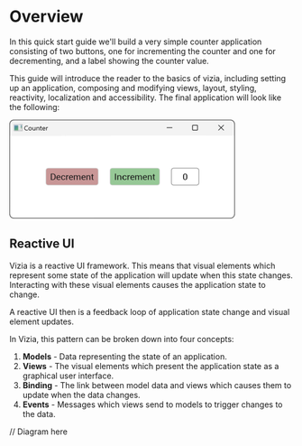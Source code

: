 # Overview

In this quick start guide we'll build a very simple counter application consisting of two buttons, one for incrementing the counter and one for decrementing, and a label showing the counter value.

This guide will introduce the reader to the basics of vizia, including setting up an application, composing and modifying views, layout, styling, reactivity, localization and accessibility. The final application will look like the following:

<img src="../img/styling.png" alt="Image showing a finished counter vizia application." width="400"/>

## Reactive UI

Vizia is a reactive UI framework. This means that visual elements which represent some state of the application will update when this state changes. Interacting with these visual elements causes the application state to change.

A reactive UI then is a feedback loop of application state change and visual element updates.

In Vizia, this pattern can be broken down into four concepts:

 1. **Models** - Data representing the state of an application.
 2. **Views** - The visual elements which present the application state as a graphical user interface.
 3. **Binding** - The link between model data and views which causes them to update when the data changes.
 4. **Events** - Messages which views send to models to trigger changes to the data.

 // Diagram here